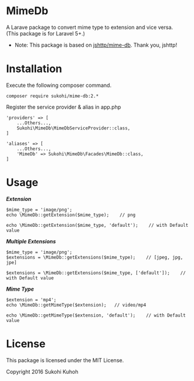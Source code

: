 # MimeDb
A Larave package to convert mime type to extension and vice versa.  
(This package is for Laravel 5+.)  

* Note: This package is based on [jshttp/mime-db](https://github.com/jshttp/mime-db). Thank you, jshttp!

# Installation

Execute the following composer command.

    composer require sukohi/mime-db:2.*

Register the service provider & alias in app.php

    'providers' => [
        ...Others...,  
        Sukohi\MimeDb\MimeDbServiceProvider::class,
    ]
    
    'aliases' => [
        ...Others...,  
        'MimeDb' => Sukohi\MimeDb\Facades\MimeDb::class,
    ]

# Usage

***Extension***

    $mime_type = 'image/png';
    echo \MimeDb::getExtension($mime_type);    // png

    echo \MimeDb::getExtension($mime_type, 'default');    // with Default value

***Multiple Extensions***

    $mime_type = 'image/png';
    $extensions = \MimeDb::getExtensions($mime_type);    // [jpeg, jpg, jpe]
    
    $extensions = \MimeDb::getExtensions($mime_type, ['default']);    // with Default value

***Mime Type***

    $extension = 'mp4';
    echo \MimeDb::getMimeType($extension);   // video/mp4

    echo \MimeDb::getMimeType($extension, 'default');    // with Default value


# License

This package is licensed under the MIT License.

Copyright 2016 Sukohi Kuhoh